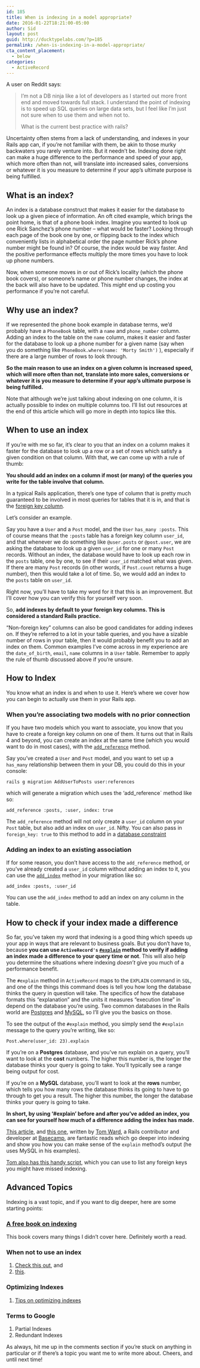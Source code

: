```yaml
---
id: 185
title: When is indexing in a model appropriate?
date: 2016-01-22T18:21:00-05:00
author: Sid
layout: post
guid: http://ducktypelabs.com/?p=185
permalink: /when-is-indexing-in-a-model-appropriate/
cta_content_placement:
  - below
categories:
  - ActiveRecord
---
```

A user on Reddit says:

> I&#8217;m not a DB ninja like a lot of developers as I started out more front end and moved towards full stack. I understand the point of indexing is to speed up SQL queries on large data sets, but I feel like I&#8217;m just not sure when to use them and when not to.
> 
> What is the current best practice with rails?

Uncertainty often stems from a lack of understanding, and indexes in your Rails app can, if you&#8217;re not familiar with them, be akin to those murky backwaters you rarely venture into. But it needn&#8217;t be. Indexing done right can make a huge difference to the performance and speed of your app, which more often than not, will translate into increased sales, conversions or whatever it is you measure to determine if your app&#8217;s ultimate purpose is being fulfilled.

## What is an index?

An index is a database construct that makes it easier for the database to look up a given piece of information. An oft cited example, which brings the point home, is that of a phone book index. Imagine you wanted to look up one Rick Sanchez&#8217;s phone number &#8211; what would be faster? Looking through each page of the book one by one, or flipping back to the index which conveniently lists in alphabetical order the page number Rick&#8217;s phone number might be found in? Of course, the index would be way faster. And the positive performance effects multiply the more times you have to look up phone numbers.

Now, when someone moves in or out of Rick&#8217;s locality (which the phone book covers), or someone&#8217;s name or phone number changes, the index at the back will also have to be updated. This _might_ end up costing you performance if you&#8217;re not careful.

## Why use an index?

If we represented the phone book example in database terms, we&#8217;d probably have a `PhoneBook` table, with a `name` and `phone_number` column. Adding an index to the table on the `name` column, makes it easier and faster for the database to look up a phone number for a given name (say when you do something like `PhoneBook.where(name: 'Morty Smith')` ), especially if there are a large number of rows to look through.

**So the main reason to use an index on a given column is increased speed, which will more often than not, translate into more sales, conversions or whatever it is you measure to determine if your app&#8217;s ultimate purpose is being fulfilled.**

Note that although we&#8217;re just talking about indexing on one column, it is actually possible to index on multiple columns too. I&#8217;ll list out resources at the end of this article which will go more in depth into topics like this.

## When to use an index

If you&#8217;re with me so far, it&#8217;s clear to you that an index on a column makes it faster for the database to look up a row or a set of rows which satisfy a given condition on that column. With that, we can come up with a rule of thumb:

**You should add an index on a column if most (or many) of the queries you write for the table involve that column.**

In a typical Rails application, there&#8217;s one type of column that is pretty much guaranteed to be involved in most queries for tables that it is in, and that is the [foreign key column](/all-about-foreign-keys).

Let&#8217;s consider an example.

Say you have a `User` and a `Post` model, and the `User` `has_many :posts`. This of course means that the `:posts` table has a foreign key column `user_id`, and that whenever we do something like `@user.posts` or `@post.user`, we are asking the database to look up a given `user_id` for one or many `Post` records. Without an index, the database would have to look up each row in the `posts` table, one by one, to see if their `user_id` matched what was given. If there are many `Post` records (in other words, if `Post.count` returns a huge number), then this would take a lot of time. So, we would add an index to the `posts` table on `user_id`.

Right now, you&#8217;ll have to take my word for it that this is an improvement. But I&#8217;ll cover how you can verify this for yourself very soon.

So, **add indexes by default to your foreign key columns. This is considered a standard Rails practice.**

&#8220;Non-foreign key&#8221; columns can also be good candidates for adding indexes on. If they&#8217;re referred to a lot in your table queries, and you have a sizable number of rows in your table, then it would probably benefit you to add an index on them. Common examples I&#8217;ve come across in my experience are the `date_of_birth`, `email`, `name` columns in a `User` table. Remember to apply the rule of thumb discussed above if you&#8217;re unsure.

## How to Index

You know what an index is and when to use it. Here&#8217;s where we cover how you can begin to actually use them in your Rails app.

### When you&#8217;re associating two models with no prior connection

If you have two models which you want to associate, you know that you have to create a foreign key column on one of them. It turns out that in Rails 4 and beyond, you can create an index at the same time (which you would want to do in most cases), with the [`add_reference`](http://apidock.com/rails/ActiveRecord/ConnectionAdapters/SchemaStatements/add_reference) method.

Say you&#8217;ve created a `User` and `Post` model, and you want to set up a `has_many` relationship between them in your DB, you could do this in your console:

    rails g migration AddUserToPosts user:references
    

which will generate a migration which uses the &#8216;add_reference\` method like so:

    add_reference :posts, :user, index: true
    

The `add_reference` method will not only create a `user_id` column on your `Post` table, but also add an index on `user_id`. Nifty. You can also pass in `foreign_key: true` to this method to add in a [database constraint](/all-about-foreign-keys)

### Adding an index to an existing association

If for some reason, you don&#8217;t have access to the `add_reference` method, or you&#8217;ve already created a `user_id` column without adding an index to it, you can use the [`add_index`](http://apidock.com/rails/ActiveRecord/ConnectionAdapters/SchemaStatements/add_index) method in your migration like so:

    add_index :posts, :user_id
    

You can use the `add_index` method to add an index on any column in the table.

## How to check if your index made a difference

So far, you&#8217;ve taken my word that indexing is a good thing which speeds up your app in ways that are relevant to business goals. But you don&#8217;t have to, because **you can use `ActiveRecord's` [`#explain`](http://guides.rubyonrails.org/active_record_querying.html#running-explain) method to verify if adding an index made a difference to your query time or not**. This will also help you determine the situations where indexing _doesn&#8217;t_ give you much of a performance benefit.

The `#explain` method in `ActiveRecord` maps to the `EXPLAIN` command in `SQL`, and one of the things this command does is tell you how long the database thinks the query in question will take. The specifics of how the database formats this &#8220;explanation&#8221; and the units it measures &#8220;execution time&#8221; in depend on the database you&#8217;re using. Two common databases in the Rails world are [Postgres](http://www.postgresql.org/docs/current/static/using-explain.html) and [MySQL](http://dev.mysql.com/doc/refman/5.6/en/explain-output.html), so I&#8217;ll give you the basics on those.

To see the output of the `#explain` method, you simply send the `#explain` message to the query you&#8217;re writing, like so:

    Post.where(user_id: 23).explain
    

If you&#8217;re on a **Postgres** database, and you&#8217;ve run explain on a query, you&#8217;ll want to look at the **cost** numbers. The higher this number is, the longer the database thinks your query is going to take. You&#8217;ll typically see a range being output for cost.

If you&#8217;re on a **MySQL** database, you&#8217;ll want to look at the **rows** number, which tells you how many rows the database thinks its going to have to go through to get you a result. The higher this number, the longer the database thinks your query is going to take.

**In short, by using &#8216;#explain&#8217; before and after you&#8217;ve added an index, you can see for yourself how much of a difference adding the index has made.**

[This article](https://tomafro.net/2009/08/using-indexes-in-rails-index-your-associations), and [this one](https://tomafro.net/2009/08/using-indexes-in-rails-choosing-additional-indexes), written by [Tom Ward](https://tomafro.net/), a Rails contributor and developer at [Basecamp](https://basecamp.com/), are fantastic reads which go deeper into indexing and show you how you can make sense of the `explain` method&#8217;s output (he uses MySQL in his examples).

[Tom also has this handy script](https://tomafro.net/2009/09/quickly-list-missing-foreign-key-indexes), which you can use to list any foreign keys you might have missed indexing.

## Advanced Topics

Indexing is a vast topic, and if you want to dig deeper, here are some starting points:

### [A free book on indexing](http://use-the-index-luke.com/)

This book covers many things I didn&#8217;t cover here. Definitely worth a read.

### When not to use an index

  1. [Check this out](http://searchsqlserver.techtarget.com/feature/When-not-to-use-indexes), and 
  2. [this](http://dba.stackexchange.com/questions/56/how-to-determine-if-an-index-is-required-or-necessary).

### Optimizing Indexes

  1. [Tips on optimizing indexes](http://www.sql-server-performance.com/2007/optimizing-indexes-general)

### Terms to Google

  1. Partial Indexes
  2. Redundant Indexes

As always, hit me up in the comments section if you&#8217;re stuck on anything in particular or if there&#8217;s a topic you want me to write more about. Cheers, and until next time!